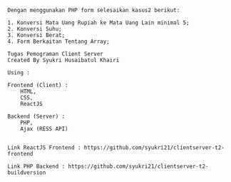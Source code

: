 
 	Dengan menggunakan PHP form selesaikan kasus2 berikut:

 	1. Konversi Mata Uang Rupiah ke Mata Uang Lain minimal 5;
 	2. Konversi Suhu;
 	3. Konversi Berat;
 	4. Form Berkaitan Tentang Array;

	Tugas Pemograman Client Server
 	Created By Syukri Husaibatul Khairi
	
	Using :

	Frontend (Client) : 
		HTML,
		CSS,
		ReactJS
		
	Backend (Server) : 
		PHP,
		Ajax (RESS API)
	

	Link ReactJS Frontend : https://github.com/syukri21/clientserver-t2-frontend

	Link PHP Backend : https://github.com/syukri21/clientserver-t2-buildversion
